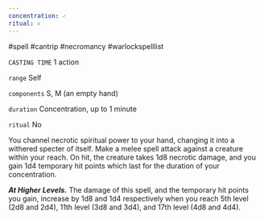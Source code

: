 ```yaml
---
concentration: ✓
ritual: 𐄂
---
```

#spell #cantrip #necromancy #warlockspelllist

`CASTING TIME`
1 action

`range`
Self

`components`
S, M (an empty hand)

`duration`
Concentration, up to 1 minute

`ritual`
No

You channel necrotic spiritual power to your hand, changing it into a withered specter of itself. Make a melee spell attack against a creature within your reach. On hit, the creature takes 1d8 necrotic damage, and you gain 1d4 temporary hit points which last for the duration of your concentration.

_**At Higher Levels.**_ The damage of this spell, and the temporary hit points you gain, increase by 1d8 and 1d4 respectively when you reach 5th level (2d8 and 2d4), 11th level (3d8 and 3d4), and 17th level (4d8 and 4d4).